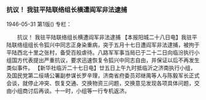 ### 抗议！  我驻平陆联络组长横遭阎军非法逮捕

1946-05-31
第1版()
专栏：

　　抗议！
    我驻平陆联络组长横遭阎军非法逮捕
    【本报阳城二十八日电】我驻平陆联络组组长令狐兴中同志正身染重病，突于五月十七日遭阎军非法逮捕，被拘于平陆西北十里之张村，备受百般虐待。八路军军事当局已于二十二日向临汾执行小组国方代表提出严重抗议，要求迅速恢复令狐兴中同志自由，并保证以后不再发生类似事件。
    【新华社临沂二十七日电】廿五日上午九时抵临沂之济南执行小组，及国民党第二绥靖公署副参谋长罗辛理，济南省府委员邓继禺等人与陈毅军长正式会谈，就停止冲突、恢复交通、交换物资三问题，交换意见发现各项具体问题，交由小组商讨后再谈。十一时，小组等一行专机返济。
